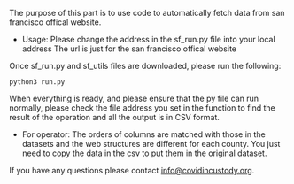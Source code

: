 The purpose of this part is to use code to automatically fetch data from san francisco offical website.


* Usage:
Please change the address in the sf_run.py file into your local address
The url is just for the san francisco offical website

Once sf_run.py and sf_utils files are downloaded, please run the following:

```
python3 run.py
```

When everything is ready, and please ensure that the py file can run normally, please check the file address you set in the function to find the result of the operation and all the output is in CSV format.
 
 * For operator: The orders of columns are matched with those in the datasets and the web structures are different for each county. 
 You just need to copy the data in the csv to put them in the original dataset.

If you have any questions please contact info@covidincustody.org.
